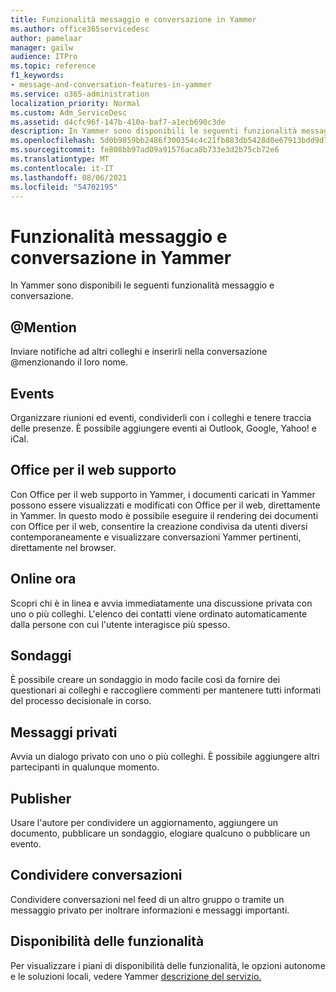 ```yaml
---
title: Funzionalità messaggio e conversazione in Yammer
ms.author: office365servicedesc
author: pamelaar
manager: gailw
audience: ITPro
ms.topic: reference
f1_keywords:
- message-and-conversation-features-in-yammer
ms.service: o365-administration
localization_priority: Normal
ms.custom: Adm_ServiceDesc
ms.assetid: d4cfc96f-147b-410a-baf7-a1ecb690c3de
description: In Yammer sono disponibili le seguenti funzionalità messaggio e conversazione.
ms.openlocfilehash: 5d0b9859bb2486f300354c4c21fb883db5428d0e67913bdd9d78d1043d63e7ed
ms.sourcegitcommit: fe808bb97ad09a91576aca8b733e3d2b75cb72e6
ms.translationtype: MT
ms.contentlocale: it-IT
ms.lasthandoff: 08/06/2021
ms.locfileid: "54702195"
---
```

# <a name="message-and-conversation-features-in-yammer"></a>Funzionalità messaggio e conversazione in Yammer

In Yammer sono disponibili le seguenti funzionalità messaggio e conversazione.
  
## <a name="mention"></a>@Mention

Inviare notifiche ad altri colleghi e inserirli nella conversazione @menzionando il loro nome.

## <a name="events"></a>Events

Organizzare riunioni ed eventi, condividerli con i colleghi e tenere traccia delle presenze. È possibile aggiungere eventi ai Outlook, Google, Yahoo! e iCal.
  
## <a name="office-for-the-web-support"></a>Office per il web supporto

Con Office per il web supporto in Yammer, i documenti caricati in Yammer possono essere visualizzati e modificati con Office per il web, direttamente in Yammer. In questo modo è possibile eseguire il rendering dei documenti con Office per il web, consentire la creazione condivisa da utenti diversi contemporaneamente e visualizzare conversazioni Yammer pertinenti, direttamente nel browser.

## <a name="online-now"></a>Online ora

Scopri chi è in linea e avvia immediatamente una discussione privata con uno o più colleghi. L'elenco dei contatti viene ordinato automaticamente dalla persone con cui l'utente interagisce più spesso.

## <a name="polls"></a>Sondaggi

È possibile creare un sondaggio in modo facile così da fornire dei questionari ai colleghi e raccogliere commenti per mantenere tutti informati del processo decisionale in corso.
  
## <a name="private-messages"></a>Messaggi privati

Avvia un dialogo privato con uno o più colleghi. È possibile aggiungere altri partecipanti in qualunque momento.

## <a name="publisher"></a>Publisher

Usare l'autore per condividere un aggiornamento, aggiungere un documento, pubblicare un sondaggio, elogiare qualcuno o pubblicare un evento.
    
## <a name="share-conversations"></a>Condividere conversazioni

Condividere conversazioni nel feed di un altro gruppo o tramite un messaggio privato per inoltrare informazioni e messaggi importanti.
  
## <a name="feature-availability"></a>Disponibilità delle funzionalità

Per visualizzare i piani di disponibilità delle funzionalità, le opzioni autonome e le soluzioni locali, vedere Yammer [descrizione del servizio.](yammer-service-description.md)
  
